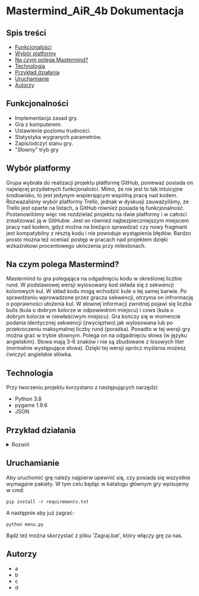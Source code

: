 # Mastermind_AiR_4b Dokumentacja

## Spis treści
* [Funkcjonalości](#funkcjonalnoci)
* [Wybór platformy](#wybr-platformy)
* [Na czym polega Mastermind?](#na-czym-polega-mastermind)
* [Technologia](#technologia)
* [Przykład działania](#przykad-dziaania)
* [Uruchamianie](#uruchamianie)
* [Autorzy](#autorzy)

## Funkcjonalności
- Implementacja zasad gry.
- Gra z komputerem.
- Ustawienie poziomu trudności.
- Statystyka wygranych parametrów.
- Zapis/odczyt stanu gry.
- "Słowny" tryb gry

## Wybór platformy
Grupa wybrała do realizacji projektu platformę GitHub,  ponieważ  posiada on  najwięcej przydatnych funkcjonalości. Mimo, że nie jest to tak intuicyjne środowisko, to jest jedynym wspierającym wspólną pracę nad kodem. Rozważaliśmy wybór platformy Trello, jednak w dyskusji zauważyliśmy, że Trello jest oparte na listach, a GitHub również posiada tę funkcjonalność. Postanowiliśmy więc nie rozdzielać projektu na dwie platformy i w całości zrealizować ją w GitHubie. Jest on również najbezpieczniejszym miejscem pracy nad kodem, gdyż można na bieżąco sprawdzać czy nowy fragmant jest kompatybilny z resztą kodu i nie powoduje wystąpienia błędów. Bardzo prosto można też oceniać postęp w pracach nad projektem dzięki wzkaźnikowi procentowego ukńczenia przy milestonach.

## Na czym polega Mastermind?
Mastermind to gra polegająca na odgadnięciu kodu w określonej liczbie rund. W podstawowej wersji wylosowany kod składa się z sekwencji kolorowych kul. W skład kodu mogą wchodzić kule o tej samej barwie. Po sprawdzeniu wprowadzone przez gracza sekwencji, otrzyma on infrormację o poprawności ułożenia kul. W słownej informacji zwrotnej pojawi się liczba bulls (kula o dobrym kolorze w odpowiednim miejscu) i cows (kula o dobrym kolorze w niewłaściwym miejscu). Gra kończy się w momencie podania identycznej sekwencji (zwycięztwo) jak wylosowana lub po przekroczeniu maksymalnej liczby rund (porażka).
Ponadto w tej wersji gry można grać w trybie słownym. Polega on na odgadnięciu słowa (w języku angielskim). Słowa mają 3-6 znaków i nie są zbudowane z losowych liter (normalnie występujące słowa). Dzięki tej wersji oprócz myślenia możesz ćwiczyć angielskie słówka.

## Technologia
Przy tworzeniu projektu korzystano z następujących narzędzi:
 - Python 3.8
 - pygame 1.9.6
 - JSON
 
 ## Przykład działania
<details>
  <summary>Rozwiń</summary>
  
 ![Tak to działa](/gfx/how_it_works.gif)
 
</details>

## Uruchamianie
Aby uruchomić grę należy najpierw upewnić się, czy posiada się wszystkie wymagane pakiety.
W tym celu będąc w katalogu głównym gry wpisujemy w cmd:

    pip install -r requirements.txt

A następnie aby już zagrać:

    python menu.py
    
Bądź też można skorzystać z pliku 'Zagraj.bat', który włączy grę za nas.

## Autorzy
- a
- b
- c
- d